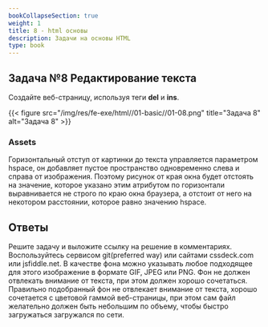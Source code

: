 ```yaml
---
bookCollapseSection: true
weight: 1
title: 8 - html основы
description: Задачи на основы HTML
type: book
---
```


## Задача №8 Редактирование текста

Создайте веб-страницу, используя теги **del** и **ins**.

{{< figure src="/img/res/fe-exe/html//01-basic//01-08.png" title="Задача 8" alt="Задача 8" >}}

### Assets

Горизонтальный отступ от картинки до текста управляется параметром hspace,
он добавляет пустое пространство одновременно слева и справа от изображения.
Поэтому рисунок от края окна будет отстоять на значение, которое указано
этим атрибутом по горизонтали выравнивается не строго по краю окна браузера,
а отстоит от него на некотором расстоянии, которое равно значению hspace.

## Ответы

Решите задачу и выложите ссылку на решение в комментариях.
Воспользуйтесь сервисом git(preferred way) или сайтами cssdeck.com или jsfiddle.net.
В качестве фона можно указывать любое подходящее для этого изображение в формате GIF,
JPEG или PNG. Фон не должен отвлекать внимание от текста, при этом должен хорошо
сочетаться. Правильно подобранный фон не отвлекает внимание от текста, хорошо
сочетается с цветовой гаммой веб-страницы, при этом сам файл
желательно должен быть небольшим по объему, чтобы быстро загружаться
загружался по сети.